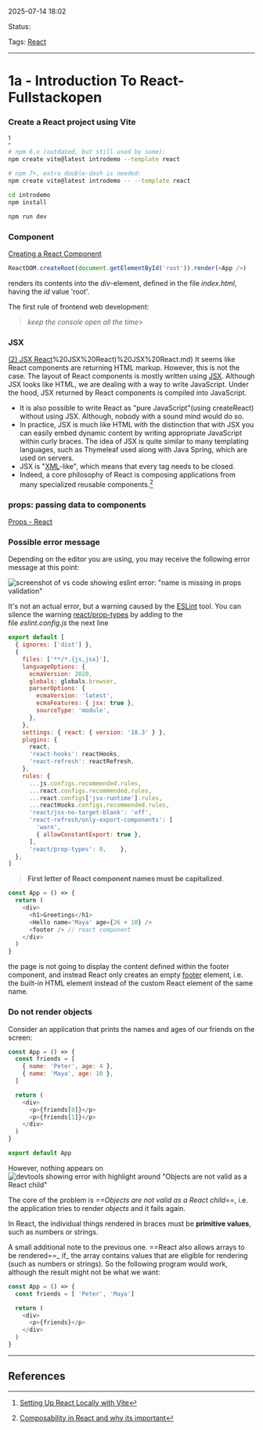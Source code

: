 
2025-07-14 18:02

Status:

Tags: [React](../../../3%20-%20Tags/React.md)

---
# 1a - Introduction To React- Fullstackopen

### Create a React project using Vite
[^1]
```bash
# npm 6.x (outdated, but still used by some):
npm create vite@latest introdemo --template react

# npm 7+, extra double-dash is needed:
npm create vite@latest introdemo -- --template react
```

```bash
cd introdemo
npm install
```

```bash
npm run dev
```

### Component
[Creating a React Component](Creating%20a%20React%20Component.md)
```js
ReactDOM.createRoot(document.getElementById('root')).render(<App />)
```
renders its contents into the _div_-element, defined in the file _index.html_, having the _id_ value 'root'.

The first rule of frontend web development:

> _keep the console open all the time_> 

### JSX
[(2) JSX React](2)%20JSX%20React)%20JSX%20React.md) 
It seems like React components are returning HTML markup. However, this is not the case. The layout of React components is mostly written using [JSX](https://react.dev/learn/writing-markup-with-jsx). Although JSX looks like HTML, we are dealing with a way to write JavaScript. Under the hood, JSX returned by React components is compiled into JavaScript.
- It is also possible to write React as "pure JavaScript"(using createReact) without using JSX. Although, nobody with a sound mind would do so.
- In practice, JSX is much like HTML with the distinction that with JSX you can easily embed dynamic content by writing appropriate JavaScript within curly braces. The idea of JSX is quite similar to many templating languages, such as Thymeleaf used along with Java Spring, which are used on servers.
- JSX is "[XML](https://developer.mozilla.org/en-US/docs/Web/XML/XML_introduction)-like", which means that every tag needs to be closed.
- Indeed, a core philosophy of React is composing applications from many specialized reusable components.[^2]
### props: passing data to components
[Props - React](Props%20-%20React.md)

### Possible error message

Depending on the editor you are using, you may receive the following error message at this point:

![screenshot of vs code showing eslint error: "name is missing in props validation"](https://fullstackopen.com/static/d0f3c768a0844c92d98335a23ab9d748/5a190/1-vite5.png)

It's not an actual error, but a warning caused by the [ESLint](https://eslint.org/) tool. You can silence the warning [react/prop-types](https://github.com/jsx-eslint/eslint-plugin-react/blob/master/docs/rules/prop-types.md) by adding to the file _eslint.config.js_ the next line

```js
export default [
  { ignores: ['dist'] },
  {
    files: ['**/*.{js,jsx}'],
    languageOptions: {
      ecmaVersion: 2020,
      globals: globals.browser,
      parserOptions: {
        ecmaVersion: 'latest',
        ecmaFeatures: { jsx: true },
        sourceType: 'module',
      },
    },
    settings: { react: { version: '18.3' } },
    plugins: {
      react,
      'react-hooks': reactHooks,
      'react-refresh': reactRefresh,
    },
    rules: {
      ...js.configs.recommended.rules,
      ...react.configs.recommended.rules,
      ...react.configs['jsx-runtime'].rules,
      ...reactHooks.configs.recommended.rules,
      'react/jsx-no-target-blank': 'off',
      'react-refresh/only-export-components': [
        'warn',
        { allowConstantExport: true },
      ],
      'react/prop-types': 0,    },
  },
]
```

> **First letter of React component names must be capitalized**.

```js
const App = () => {
  return (
    <div>
      <h1>Greetings</h1>
      <Hello name='Maya' age={26 + 10} />
      <footer /> // react component 
	</div>
  )
}
```

the page is not going to display the content defined within the footer component, and instead React only creates an empty [footer](https://developer.mozilla.org/en-US/docs/Web/HTML/Element/footer) element, i.e. the built-in HTML element instead of the custom React element of the same name.

### Do not render objects
Consider an application that prints the names and ages of our friends on the screen:

```js
const App = () => {
  const friends = [
    { name: 'Peter', age: 4 },
    { name: 'Maya', age: 10 },
  ]

  return (
    <div>
      <p>{friends[0]}</p>
      <p>{friends[1]}</p>
    </div>
  )
}

export default App
```

However, nothing appears on
![devtools showing error with highlight around "Objects are not valid as a React child"](https://fullstackopen.com/static/fdcc65efff174e0c0ce15bf636c4cd1c/5a190/34new.png)

The core of the problem is _==Objects are not valid as a React child_==, i.e. the application tries to render _objects_ and it fails again.

In React, the individual things rendered in braces must be **primitive values**, such as numbers or strings.

A small additional note to the previous one. ==React also allows arrays to be rendered==_ if_ the array contains values ​​that are eligible for rendering (such as numbers or strings). So the following program would work, although the result might not be what we want:
```js
const App = () => {
  const friends = [ 'Peter', 'Maya']

  return (
    <div>
      <p>{friends}</p>
    </div>
  )
}
```


---
## References
[^1]: [Setting Up React Locally with Vite](../../../2%20-%20Source%20Material/FrontEnd%20Material/React/Setting%20Up%20React%20Locally%20with%20Vite.md)
[^2]: [Composability in React and why its important](Composability%20in%20React%20and%20why%20its%20important.md)
